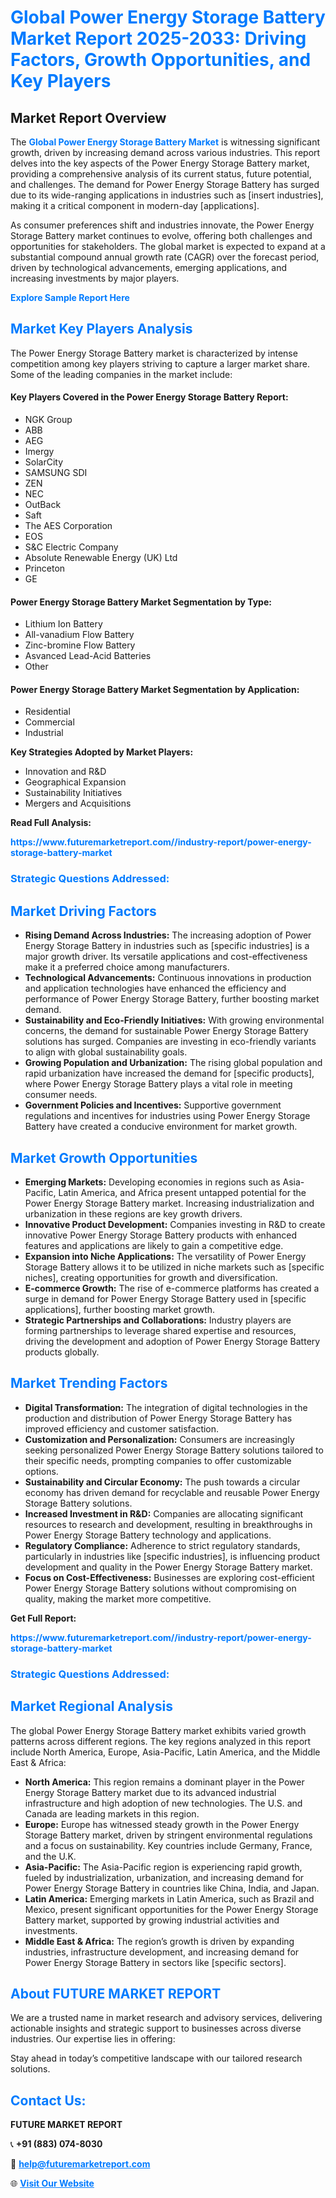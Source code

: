 <h1 style="color: #007BFF;">Global Power Energy Storage Battery Market Report 2025-2033: Driving Factors, Growth Opportunities, and Key Players</h1>

<section id="overview">
<h2>Market Report Overview</h2>
<p>The <a href="https://www.futuremarketreport.com//industry-report/power-energy-storage-battery-market" style="color: #007BFF; text-decoration: none;"><strong>Global Power Energy Storage Battery Market</strong></a> is witnessing significant growth, driven by increasing demand across various industries. This report delves into the key aspects of the Power Energy Storage Battery market, providing a comprehensive analysis of its current status, future potential, and challenges. The demand for Power Energy Storage Battery has surged due to its wide-ranging applications in industries such as [insert industries], making it a critical component in modern-day [applications].</p>
<p>As consumer preferences shift and industries innovate, the Power Energy Storage Battery market continues to evolve, offering both challenges and opportunities for stakeholders. The global market is expected to expand at a substantial compound annual growth rate (CAGR) over the forecast period, driven by technological advancements, emerging applications, and increasing investments by major players.</p>
</section>

<section id="overview">
<p><a href="https://www.futuremarketreport.com//request-sample/reportId=58214" style="color: #007BFF; text-decoration: none;"><strong>Explore Sample Report Here</strong></a></p>
</section>

<section id="key-players">
<h2 style="color: #007BFF;">Market Key Players Analysis</h2>
<p>The Power Energy Storage Battery market is characterized by intense competition among key players striving to capture a larger market share. Some of the leading companies in the market include:</p>
<h4>Key Players Covered in the Power Energy Storage Battery Report:</h4>
<ul><li>NGK Group</li><li>ABB</li><li>AEG</li><li>Imergy</li><li>SolarCity</li><li>SAMSUNG SDI</li><li>ZEN</li><li>NEC</li><li>OutBack</li><li>Saft</li><li>The AES Corporation</li><li>EOS</li><li>S&amp;C Electric Company</li><li>Absolute Renewable Energy (UK) Ltd</li><li>Princeton</li><li>GE</li></ul>
<h4>Power Energy Storage Battery Market Segmentation by Type:</h4>
<ul><li>Lithium Ion Battery</li><li>All-vanadium Flow Battery</li><li>Zinc-bromine Flow Battery</li><li>Asvanced Lead-Acid Batteries</li><li>Other</li></ul>

<h4>Power Energy Storage Battery Market Segmentation by Application:</h4>
<ul><li>Residential</li><li>Commercial</li><li>Industrial</li></ul>
<p><strong>Key Strategies Adopted by Market Players:</strong></p>
<ul>
<li>Innovation and R&D</li>
<li>Geographical Expansion</li>
<li>Sustainability Initiatives</li>
<li>Mergers and Acquisitions</li>
</ul>
</section>

<section>
<p><strong>Read Full Analysis: </strong></p><a href="https://www.futuremarketreport.com//industry-report/power-energy-storage-battery-market" style="color: #007BFF; text-decoration: none;"><strong>https://www.futuremarketreport.com//industry-report/power-energy-storage-battery-market</strong></a>
<h3 style="color: #007BFF;">Strategic Questions Addressed:</h3>
</section>

<section id="driving-factors">
<h2 style="color: #007BFF;">Market Driving Factors</h2>
<ul>
<li><strong>Rising Demand Across Industries:</strong> The increasing adoption of Power Energy Storage Battery in industries such as [specific industries] is a major growth driver. Its versatile applications and cost-effectiveness make it a preferred choice among manufacturers.</li>
<li><strong>Technological Advancements:</strong> Continuous innovations in production and application technologies have enhanced the efficiency and performance of Power Energy Storage Battery, further boosting market demand.</li>
<li><strong>Sustainability and Eco-Friendly Initiatives:</strong> With growing environmental concerns, the demand for sustainable Power Energy Storage Battery solutions has surged. Companies are investing in eco-friendly variants to align with global sustainability goals.</li>
<li><strong>Growing Population and Urbanization:</strong> The rising global population and rapid urbanization have increased the demand for [specific products], where Power Energy Storage Battery plays a vital role in meeting consumer needs.</li>
<li><strong>Government Policies and Incentives:</strong> Supportive government regulations and incentives for industries using Power Energy Storage Battery have created a conducive environment for market growth.</li>
</ul>
</section>

<section id="growth-opportunities">
<h2 style="color: #007BFF;">Market Growth Opportunities</h2>
<ul>
<li><strong>Emerging Markets:</strong> Developing economies in regions such as Asia-Pacific, Latin America, and Africa present untapped potential for the Power Energy Storage Battery market. Increasing industrialization and urbanization in these regions are key growth drivers.</li>
<li><strong>Innovative Product Development:</strong> Companies investing in R&D to create innovative Power Energy Storage Battery products with enhanced features and applications are likely to gain a competitive edge.</li>
<li><strong>Expansion into Niche Applications:</strong> The versatility of Power Energy Storage Battery allows it to be utilized in niche markets such as [specific niches], creating opportunities for growth and diversification.</li>
<li><strong>E-commerce Growth:</strong> The rise of e-commerce platforms has created a surge in demand for Power Energy Storage Battery used in [specific applications], further boosting market growth.</li>
<li><strong>Strategic Partnerships and Collaborations:</strong> Industry players are forming partnerships to leverage shared expertise and resources, driving the development and adoption of Power Energy Storage Battery products globally.</li>
</ul>
</section>

<section id="trending-factors">
<h2 style="color: #007BFF;">Market Trending Factors</h2>
<ul>
<li><strong>Digital Transformation:</strong> The integration of digital technologies in the production and distribution of Power Energy Storage Battery has improved efficiency and customer satisfaction.</li>
<li><strong>Customization and Personalization:</strong> Consumers are increasingly seeking personalized Power Energy Storage Battery solutions tailored to their specific needs, prompting companies to offer customizable options.</li>
<li><strong>Sustainability and Circular Economy:</strong> The push towards a circular economy has driven demand for recyclable and reusable Power Energy Storage Battery solutions.</li>
<li><strong>Increased Investment in R&D:</strong> Companies are allocating significant resources to research and development, resulting in breakthroughs in Power Energy Storage Battery technology and applications.</li>
<li><strong>Regulatory Compliance:</strong> Adherence to strict regulatory standards, particularly in industries like [specific industries], is influencing product development and quality in the Power Energy Storage Battery market.</li>
<li><strong>Focus on Cost-Effectiveness:</strong> Businesses are exploring cost-efficient Power Energy Storage Battery solutions without compromising on quality, making the market more competitive.</li>
</ul>
</section>

<section>
<p><strong>Get Full Report: </strong></p><a href="https://www.futuremarketreport.com//industry-report/power-energy-storage-battery-market" style="color: #007BFF; text-decoration: none;"><strong>https://www.futuremarketreport.com//industry-report/power-energy-storage-battery-market</strong></a>
<h3 style="color: #007BFF;">Strategic Questions Addressed:</h3>
</section>


<section id="regional-analysis">
<h2 style="color: #007BFF;">Market Regional Analysis</h2>
<p>The global Power Energy Storage Battery market exhibits varied growth patterns across different regions. The key regions analyzed in this report include North America, Europe, Asia-Pacific, Latin America, and the Middle East & Africa:</p>
<ul>
<li><strong>North America:</strong> This region remains a dominant player in the Power Energy Storage Battery market due to its advanced industrial infrastructure and high adoption of new technologies. The U.S. and Canada are leading markets in this region.</li>
<li><strong>Europe:</strong> Europe has witnessed steady growth in the Power Energy Storage Battery market, driven by stringent environmental regulations and a focus on sustainability. Key countries include Germany, France, and the U.K.</li>
<li><strong>Asia-Pacific:</strong> The Asia-Pacific region is experiencing rapid growth, fueled by industrialization, urbanization, and increasing demand for Power Energy Storage Battery in countries like China, India, and Japan.</li>
<li><strong>Latin America:</strong> Emerging markets in Latin America, such as Brazil and Mexico, present significant opportunities for the Power Energy Storage Battery market, supported by growing industrial activities and investments.</li>
<li><strong>Middle East & Africa:</strong> The region’s growth is driven by expanding industries, infrastructure development, and increasing demand for Power Energy Storage Battery in sectors like [specific sectors].</li>
</ul>
</section>

<footer>
<h2 style="color: #007BFF;">About FUTURE MARKET REPORT</h2>
<p>We are a trusted name in market research and advisory services, delivering actionable insights and strategic support to businesses across diverse industries. Our expertise lies in offering:</p>

<p>Stay ahead in today’s competitive landscape with our tailored research solutions.</p>

<h2 style="color: #007BFF;">Contact Us:</h2>
<p><strong>FUTURE MARKET REPORT</strong></p>
<p>📞 <strong>+91 (883) 074-8030</strong></p>
<p>📧 <strong><a href="mailto:help@futuremarketreport.com" style="color: #007BFF;">help@futuremarketreport.com</a></strong></p>
<p>🌐 <strong><a href="https://www.futuremarketreport.com/" style="color: #007BFF;">Visit Our Website</a></strong></p>
</footer>